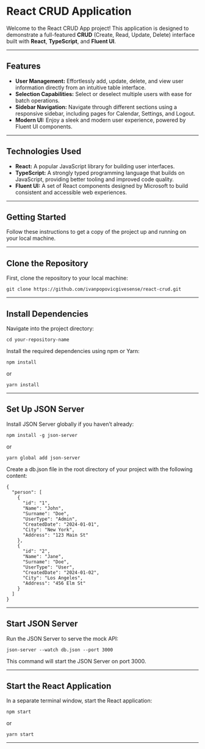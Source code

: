 # React CRUD Application

Welcome to the React CRUD App project! This application is designed to demonstrate a full-featured **CRUD** (Create, Read, Update, Delete) interface built with **React**, **TypeScript**, and **Fluent UI**.

***


## Features

- **User Management:** Effortlessly add, update, delete, and view user information directly from an intuitive table interface.
- **Selection Capabilities:** Select or deselect multiple users with ease for batch operations.
- **Sidebar Navigation:** Navigate through different sections using a responsive sidebar, including pages for Calendar, Settings, and Logout.
- **Modern UI:** Enjoy a sleek and modern user experience, powered by Fluent UI components.

***

## Technologies Used

- **React:** A popular JavaScript library for building user interfaces.
- **TypeScript:** A strongly typed programming language that builds on JavaScript, providing better tooling and improved code quality.
- **Fluent UI:** A set of React components designed by Microsoft to build consistent and accessible web experiences.
***

## Getting Started

Follow these instructions to get a copy of the project up and running on your local machine.



***
## Clone the Repository

First, clone the repository to your local machine:

```
git clone https://github.com/ivanpopovicgivesense/react-crud.git
```


***
## Install Dependencies

Navigate into the project directory:

```
cd your-repository-name
```

Install the required dependencies using npm or Yarn:

```
npm install
```
or
```
yarn install
```


***
## Set Up JSON Server

Install JSON Server globally if you haven’t already:

```
npm install -g json-server
```
or

```
yarn global add json-server
```
Create a db.json file in the root directory of your project with the following content:

```
{
  "person": [
    {
      "id": "1",
      "Name": "John",
      "Surname": "Doe",
      "UserType": "Admin",
      "CreatedDate": "2024-01-01",
      "City": "New York",
      "Address": "123 Main St"
    },
    {
      "id": "2",
      "Name": "Jane",
      "Surname": "Doe",
      "UserType": "User",
      "CreatedDate": "2024-01-02",
      "City": "Los Angeles",
      "Address": "456 Elm St"
    }
  ]
}
```


***
## Start JSON Server

Run the JSON Server to serve the mock API:

```
json-server --watch db.json --port 3000
```
This command will start the JSON Server on port 3000.


***
## Start the React Application

In a separate terminal window, start the React application:

```
npm start
```
or
```
yarn start
```
***
